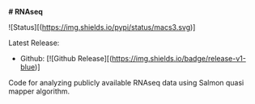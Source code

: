 **# RNAseq**

![Status][(https://img.shields.io/pypi/status/macs3.svg)]

Latest Release:
* Github: [![Github Release][(https://img.shields.io/badge/release-v1-blue)]

Code for analyzing publicly available RNAseq data using Salmon quasi mapper algorithm.
